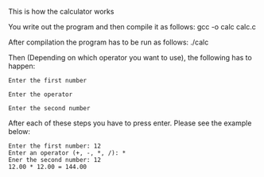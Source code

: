 This is how the calculator works

You write out the program and then compile it as follows:
gcc -o calc calc.c

After compilation the program has to be run as follows:
./calc

Then (Depending on which operator you want to use), the following has to happen:

	Enter the first number

	Enter the operator

	Enter the second number

After each of these steps you have to press enter.  Please see the example below:

	Enter the first number: 12
	Enter an operator (+, -, *, /): *
	Ener the second number: 12
	12.00 * 12.00 = 144.00

